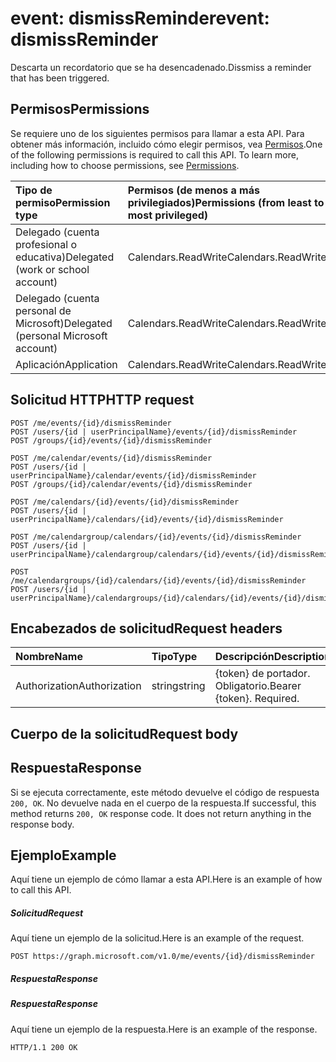 # <a name="event-dismissreminder"></a><span data-ttu-id="e82c3-101">event: dismissReminder</span><span class="sxs-lookup"><span data-stu-id="e82c3-101">event: dismissReminder</span></span>

<span data-ttu-id="e82c3-102">Descarta un recordatorio que se ha desencadenado.</span><span class="sxs-lookup"><span data-stu-id="e82c3-102">Dissmiss a reminder that has been triggered.</span></span>

## <a name="permissions"></a><span data-ttu-id="e82c3-103">Permisos</span><span class="sxs-lookup"><span data-stu-id="e82c3-103">Permissions</span></span>
<span data-ttu-id="e82c3-p101">Se requiere uno de los siguientes permisos para llamar a esta API. Para obtener más información, incluido cómo elegir permisos, vea [Permisos](../../../concepts/permissions_reference.md).</span><span class="sxs-lookup"><span data-stu-id="e82c3-p101">One of the following permissions is required to call this API. To learn more, including how to choose permissions, see [Permissions](../../../concepts/permissions_reference.md).</span></span>

|<span data-ttu-id="e82c3-106">Tipo de permiso</span><span class="sxs-lookup"><span data-stu-id="e82c3-106">Permission type</span></span>      | <span data-ttu-id="e82c3-107">Permisos (de menos a más privilegiados)</span><span class="sxs-lookup"><span data-stu-id="e82c3-107">Permissions (from least to most privileged)</span></span>              | 
|:--------------------|:---------------------------------------------------------| 
|<span data-ttu-id="e82c3-108">Delegado (cuenta profesional o educativa)</span><span class="sxs-lookup"><span data-stu-id="e82c3-108">Delegated (work or school account)</span></span> | <span data-ttu-id="e82c3-109">Calendars.ReadWrite</span><span class="sxs-lookup"><span data-stu-id="e82c3-109">Calendars.ReadWrite</span></span>    | 
|<span data-ttu-id="e82c3-110">Delegado (cuenta personal de Microsoft)</span><span class="sxs-lookup"><span data-stu-id="e82c3-110">Delegated (personal Microsoft account)</span></span> | <span data-ttu-id="e82c3-111">Calendars.ReadWrite</span><span class="sxs-lookup"><span data-stu-id="e82c3-111">Calendars.ReadWrite</span></span>    | 
|<span data-ttu-id="e82c3-112">Aplicación</span><span class="sxs-lookup"><span data-stu-id="e82c3-112">Application</span></span> | <span data-ttu-id="e82c3-113">Calendars.ReadWrite</span><span class="sxs-lookup"><span data-stu-id="e82c3-113">Calendars.ReadWrite</span></span> | 

## <a name="http-request"></a><span data-ttu-id="e82c3-114">Solicitud HTTP</span><span class="sxs-lookup"><span data-stu-id="e82c3-114">HTTP request</span></span>
<!-- { "blockType": "ignored" } -->
```http
POST /me/events/{id}/dismissReminder
POST /users/{id | userPrincipalName}/events/{id}/dismissReminder
POST /groups/{id}/events/{id}/dismissReminder

POST /me/calendar/events/{id}/dismissReminder
POST /users/{id | userPrincipalName}/calendar/events/{id}/dismissReminder
POST /groups/{id}/calendar/events/{id}/dismissReminder

POST /me/calendars/{id}/events/{id}/dismissReminder
POST /users/{id | userPrincipalName}/calendars/{id}/events/{id}/dismissReminder

POST /me/calendargroup/calendars/{id}/events/{id}/dismissReminder
POST /users/{id | userPrincipalName}/calendargroup/calendars/{id}/events/{id}/dismissReminder

POST /me/calendargroups/{id}/calendars/{id}/events/{id}/dismissReminder
POST /users/{id | userPrincipalName}/calendargroups/{id}/calendars/{id}/events/{id}/dismissReminder
```
## <a name="request-headers"></a><span data-ttu-id="e82c3-115">Encabezados de solicitud</span><span class="sxs-lookup"><span data-stu-id="e82c3-115">Request headers</span></span>
| <span data-ttu-id="e82c3-116">Nombre</span><span class="sxs-lookup"><span data-stu-id="e82c3-116">Name</span></span>       | <span data-ttu-id="e82c3-117">Tipo</span><span class="sxs-lookup"><span data-stu-id="e82c3-117">Type</span></span> | <span data-ttu-id="e82c3-118">Descripción</span><span class="sxs-lookup"><span data-stu-id="e82c3-118">Description</span></span>|
|:---------------|:--------|:----------|
| <span data-ttu-id="e82c3-119">Authorization</span><span class="sxs-lookup"><span data-stu-id="e82c3-119">Authorization</span></span>  | <span data-ttu-id="e82c3-120">string</span><span class="sxs-lookup"><span data-stu-id="e82c3-120">string</span></span>  | <span data-ttu-id="e82c3-p102">{token} de portador. Obligatorio.</span><span class="sxs-lookup"><span data-stu-id="e82c3-p102">Bearer {token}. Required.</span></span> |

## <a name="request-body"></a><span data-ttu-id="e82c3-123">Cuerpo de la solicitud</span><span class="sxs-lookup"><span data-stu-id="e82c3-123">Request body</span></span>

## <a name="response"></a><span data-ttu-id="e82c3-124">Respuesta</span><span class="sxs-lookup"><span data-stu-id="e82c3-124">Response</span></span>

<span data-ttu-id="e82c3-p103">Si se ejecuta correctamente, este método devuelve el código de respuesta `200, OK`. No devuelve nada en el cuerpo de la respuesta.</span><span class="sxs-lookup"><span data-stu-id="e82c3-p103">If successful, this method returns `200, OK` response code. It does not return anything in the response body.</span></span>

## <a name="example"></a><span data-ttu-id="e82c3-127">Ejemplo</span><span class="sxs-lookup"><span data-stu-id="e82c3-127">Example</span></span>
<span data-ttu-id="e82c3-128">Aquí tiene un ejemplo de cómo llamar a esta API.</span><span class="sxs-lookup"><span data-stu-id="e82c3-128">Here is an example of how to call this API.</span></span>
##### <a name="request"></a><span data-ttu-id="e82c3-129">Solicitud</span><span class="sxs-lookup"><span data-stu-id="e82c3-129">Request</span></span>
<span data-ttu-id="e82c3-130">Aquí tiene un ejemplo de la solicitud.</span><span class="sxs-lookup"><span data-stu-id="e82c3-130">Here is an example of the request.</span></span>
<!-- {
  "blockType": "request",
  "name": "event_dismissreminder"
}-->
```http
POST https://graph.microsoft.com/v1.0/me/events/{id}/dismissReminder
```

##### <a name="response"></a><span data-ttu-id="e82c3-131">Respuesta</span><span class="sxs-lookup"><span data-stu-id="e82c3-131">Response</span></span>
##### <a name="response"></a><span data-ttu-id="e82c3-132">Respuesta</span><span class="sxs-lookup"><span data-stu-id="e82c3-132">Response</span></span>
<span data-ttu-id="e82c3-133">Aquí tiene un ejemplo de la respuesta.</span><span class="sxs-lookup"><span data-stu-id="e82c3-133">Here is an example of the response.</span></span>
<!-- {
  "blockType": "response",
  "truncated": true
} -->
```http
HTTP/1.1 200 OK
```

<!-- uuid: 8fcb5dbc-d5aa-4681-8e31-b001d5168d79
2015-10-25 14:57:30 UTC -->
<!-- {
  "type": "#page.annotation",
  "description": "event: dismissReminder",
  "keywords": "",
  "section": "documentation",
  "tocPath": ""
}-->
